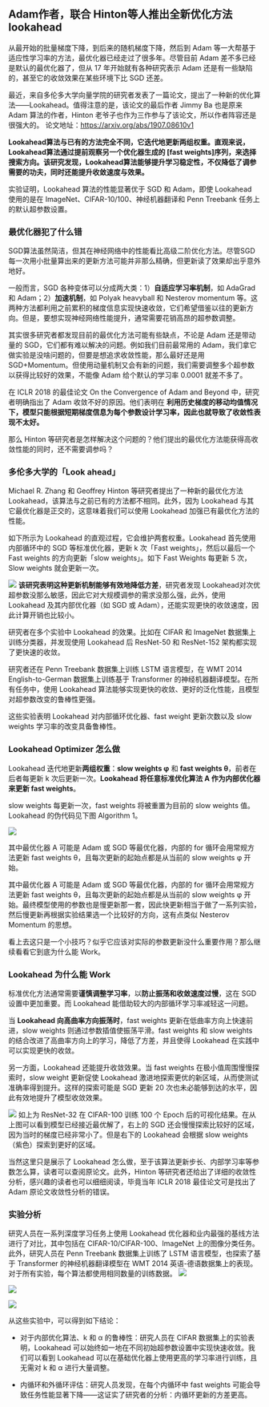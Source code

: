 ## Adam作者，联合 Hinton等人推出全新优化方法 lookahead
从最开始的批量梯度下降，到后来的随机梯度下降，然后到 Adam 等一大帮基于适应性学习率的方法，最优化器已经走过了很多年。尽管目前 Adam 差不多已经是默认的最优化器了，但从 17 年开始就有各种研究表示 Adam 还是有一些缺陷的，甚至它的收敛效果在某些环境下比 SGD 还差。

最近，来自多伦多大学向量学院的研究者发表了一篇论文，提出了一种新的优化算法——Lookahead。值得注意的是，该论文的最后作者 Jimmy Ba 也是原来 Adam 算法的作者，Hinton 老爷子也作为三作参与了该论文，所以作者阵容还是很强大的。
论文地址：https://arxiv.org/abs/1907.08610v1

**Lookahead算法与已有的方法完全不同，它迭代地更新两组权重。直观来说，Lookahead算法通过提前观察另一个优化器生成的 [fast weights]序列，来选择搜索方向。该研究发现，Lookahead算法能够提升学习稳定性，不仅降低了调参需要的功夫，同时还能提升收敛速度与效果。**

实验证明，Lookahead 算法的性能显著优于 SGD 和 Adam，即使 Lookahead 使用的是在 ImageNet、CIFAR-10/100、神经机器翻译和 Penn Treebank 任务上的默认超参数设置。

### 最优化器犯了什么错
SGD算法虽然简洁，但其在神经网络中的性能看比高级二阶优化方法。尽管SGD每一次用小批量算出来的更新方法可能并非那么精确，但更新读了效果却出乎意外地好。

一般而言，SGD 各种变体可以分成两大类：1）**自适应学习率机制**，如 AdaGrad 和 Adam；2）**加速机制**，如 Polyak heavyball 和 Nesterov momentum 等。这两种方法都利用之前累积的梯度信息实现快速收敛，它们希望借鉴以往的更新方向。但是，要想实现神经网络性能提升，通常需要花销高昂的超参数调整。

其实很多研究者都发现目前的最优化方法可能有些缺点，不论是 Adam 还是带动量的 SGD，它们都有难以解决的问题。例如我们目前最常用的 Adam，我们拿它做实验是没啥问题的，但要是想追求收敛性能，那么最好还是用 SGD+Momentum。但使用动量机制又会有新的问题，我们需要调整多个超参数以获得比较好的效果，不能像 Adam 给个默认的学习率 0.0001 就差不多了。

在 ICLR 2018 的最佳论文 On the Convergence of Adam and Beyond 中，研究者明确指出了 Adam 收敛不好的原因。他们表明在 **利用历史梯度的移动均值情况下，模型只能根据短期梯度信息为每个参数设计学习率，因此也就导致了收敛性表现不太好。**

那么 Hinton 等研究者是怎样解决这个问题的？他们提出的最优化方法能获得高收敛性能的同时，还不需要调参吗？

### 多伦多大学的「Look ahead」
Michael R. Zhang 和 Geoffrey Hinton 等研究者提出了一种新的最优化方法 Lookahead，该算法与之前已有的方法都不相同。此外，因为 Lookahead 与其它最优化器是正交的，这意味着我们可以使用 Lookahead 加强已有最优化方法的性能。

如下所示为 Lookahead 的直观过程，它会维护两套权重。Lookahead 首先使用内部循环中的 SGD 等标准优化器，更新 k 次「Fast weights」，然后以最后一个 Fast weights 的方向更新「slow weights」。如下 Fast Weights 每更新 5 次，Slow weights 就会更新一次。

![](picture/2019-10-08-16-21-32.png)
**该研究表明这种更新机制能够有效地降低方差**，研究者发现 Lookahead对次优超参数没那么敏感，因此它对大规模调参的需求没那么强，此外，使用 Lookahead 及其内部优化器（如 SGD 或 Adam），还能实现更快的收敛速度，因此计算开销也比较小。

研究者在多个实验中 Lookahead 的效果。比如在 CIFAR 和 ImageNet 数据集上训练分类器，并发现使用 Lookahead 后 ResNet-50 和 ResNet-152 架构都实现了更快速的收敛。

研究者还在 Penn Treebank 数据集上训练 LSTM 语言模型，在 WMT 2014 English-to-German 数据集上训练基于 Transformer 的神经机器翻译模型。在所有任务中，使用 Lookahead 算法能够实现更快的收敛、更好的泛化性能，且模型对超参数改变的鲁棒性更强。

这些实验表明 Lookahead 对内部循环优化器、fast weight 更新次数以及 slow weights 学习率的改变具备鲁棒性。

### Lookahead Optimizer 怎么做

Lookahead 迭代地更新**两组权重**：**slow weights φ** 和 **fast weights θ**，前者在后者每更新 k 次后更新一次。**Lookahead 将任意标准优化算法 A 作为内部优化器来更新 fast weights**。

slow weights 每更新一次，fast weights 将被重置为目前的 slow weights 值。Lookahead 的伪代码见下图 Algorithm 1。

![](picture/2019-10-08-16-27-21.png)

其中最优化器 A 可能是 Adam 或 SGD 等最优化器，内部的 for 循环会用常规方法更新 fast weights θ，且每次更新的起始点都是从当前的 slow weights φ 开始。

其中最优化器 A 可能是 Adam 或 SGD 等最优化器，内部的 for 循环会用常规方法更新 fast weights θ，且每次更新的起始点都是从当前的 slow weights φ 开始。最终模型使用的参数也是慢更新那一套，因此快更新相当于做了一系列实验，然后慢更新再根据实验结果选一个比较好的方向，这有点类似 Nesterov Momentum 的思想。

看上去这只是一个小技巧？似乎它应该对实际的参数更新没什么重要作用？那么继续看看它到底为什么能 Work。

### Lookahead 为什么能 Work
标准优化方法通常需要**谨慎调整学习率**，以**防止振荡和收敛速度过慢**，这在 SGD 设置中更加重要。而 Lookahead 能借助较大的内部循环学习率减轻这一问题。

当 **Lookahead 向高曲率方向振荡时**，fast weights 更新在低曲率方向上快速前进，slow weights 则通过参数插值使振荡平滑。fast weights 和 slow weights 的结合改进了高曲率方向上的学习，降低了方差，并且使得 Lookahead 在实践中可以实现更快的收敛。

另一方面，Lookahead 还能提升收敛效果。当 fast weights 在极小值周围慢慢探索时，slow weight 更新促使 Lookahead 激进地探索更优的新区域，从而使测试准确率得到提升。这样的探索可能是 SGD 更新 20 次也未必能够到达的水平，因此有效地提升了模型收敛效果。

![](picture/2019-10-08-16-54-48.png)
如上为 ResNet-32 在 CIFAR-100 训练 100 个 Epoch 后的可视化结果。在从上图可以看到模型已经接近最优解了，右上的 SGD 还会慢慢探索比较好的区域，因为当时的梯度已经非常小了。但是右下的 Lookahead 会根据 slow weights（紫色）探索到更好的区域。

当然这里只是展示了 Lookahead 怎么做，至于该算法更新步长、内部学习率等参数怎么算，读者可以查阅原论文。此外，Hinton 等研究者还给出了详细的收敛性分析，感兴趣的读者也可以细细阅读，毕竟当年 ICLR 2018 最佳论文可是找出了 Adam 原论文收敛性分析的错误。

### 实验分析
研究人员在一系列深度学习任务上使用 Lookahead 优化器和业内最强的基线方法进行了对比，其中包括在 CIFAR-10/CIFAR-100、ImageNet 上的图像分类任务。此外，研究人员在 Penn Treebank 数据集上训练了 LSTM 语言模型，也探索了基于 Transformer 的神经机器翻译模型在 WMT 2014 英语-德语数据集上的表现。对于所有实验，每个算法都使用相同数量的训练数据。
![](picture/2019-10-09-09-46-01.png)

![](picture/2019-10-09-09-46-37.png)

![](picture/2019-10-09-09-46-56.png)

从这些实验中，可以得到如下结论：

* 对于内部优化算法、k 和 α 的鲁棒性：研究人员在 CIFAR 数据集上的实验表明，Lookahead 可以始终如一地在不同初始超参数设置中实现快速收敛。我们可以看到 Lookahead 可以在基础优化器上使用更高的学习率进行训练，且无需对 k 和 α 进行大量调整。

* 内循环和外循环评估：研究人员发现，在每个内循环中 fast weights 可能会导致任务性能显著下降——这证实了研究者的分析：内循环更新的方差更高。